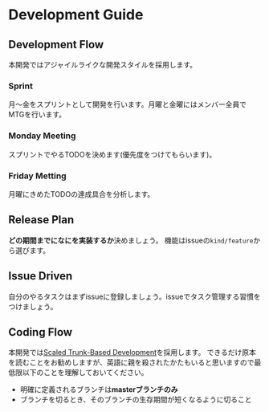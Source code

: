 # Development Guide

## Development Flow
本開発ではアジャイルライクな開発スタイルを採用します。

### Sprint
月〜金をスプリントとして開発を行います。月曜と金曜にはメンバー全員でMTGを行います。

### Monday Meeting
スプリントでやるTODOを決めます(優先度をつけてもらいます)。

### Friday Metting
月曜にきめたTODOの達成具合を分析します。

## Release Plan
**どの期間までになにを実装するか**決めましょう。
機能はissueの`kind/feature`から選びます。

## Issue Driven
自分のやるタスクはまずissueに登録しましょう。issueでタスク管理する習慣をつけましょう。

## Coding Flow
本開発では[Scaled Trunk-Based Development](https://trunkbaseddevelopment.com/)を採用します。
できるだけ原本を読むことをお勧めしますが、英語に親を殺されたかたもいると思いますので最低限以下のことを理解しておいてください。

- 明確に定義されるブランチは**masterブランチのみ**
- ブランチを切るとき、そのブランチの生存期間が短くなるように切ること
